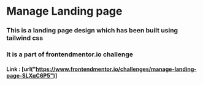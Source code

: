 # Manage Landing page

### This is a landing page design which has been built using tailwind css
### It is a part of frontendmentor.io challenge 
#### Link : [url("https://www.frontendmentor.io/challenges/manage-landing-page-SLXqC6P5")]
